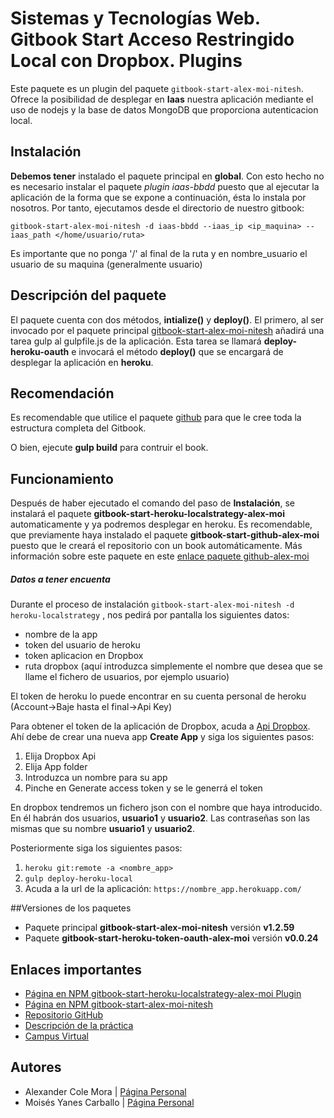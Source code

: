 
# Sistemas y Tecnologías Web. Gitbook Start Acceso Restringido Local con Dropbox. Plugins

Este paquete es un plugin del paquete ```gitbook-start-alex-moi-nitesh```.
Ofrece la posibilidad de desplegar en **Iaas** nuestra aplicación mediante el uso de nodejs y la base de datos MongoDB que proporciona autenticacion local.

## Instalación

**Debemos tener** instalado el paquete principal en **global**. Con esto hecho no es necesario instalar el paquete *plugin iaas-bbdd* puesto que al ejecutar la aplicación de la forma que se expone a continuación, ésta lo instala por nosotros.
Por tanto, ejecutamos desde el directorio de nuestro gitbook:
```shell
gitbook-start-alex-moi-nitesh -d iaas-bbdd --iaas_ip <ip_maquina> --iaas_path </home/usuario/ruta>
```

Es importante que no ponga '/' al final de la ruta y en nombre_usuario el usuario de su maquina (generalmente usuario)

## Descripción del paquete

El paquete cuenta con dos métodos, **intialize()** y **deploy()**. El primero, al ser invocado por el paquete principal [gitbook-start-alex-moi-nitesh](https://www.npmjs.com/package/gitbook-start-alex-moi-nitesh) añadirá una tarea gulp al gulpfile.js de la aplicación. Esta tarea se llamará **deploy-heroku-oauth** e invocará el método **deploy()** que se encargará de desplegar la aplicación en **heroku**.

## Recomendación

Es recomendable que utilice el paquete [github](https://www.npmjs.com/package/gitbook-start-github-alex-moi) para que le cree toda la estructura completa del Gitbook.

O bien, ejecute **gulp build** para contruir el book.

## Funcionamiento
Después de haber ejecutado el comando del paso de **Instalación**, se instalará el paquete **gitbook-start-heroku-localstrategy-alex-moi** automaticamente y ya podremos desplegar en heroku.
Es recomendable, que previamente haya instalado el paquete **gitbook-start-github-alex-moi** puesto que le creará el repositorio con un book automáticamente. Más información sobre este paquete en este 
[enlace paquete github-alex-moi](https://www.npmjs.com/package/gitbook-start-github-alex-moi)

##### Datos a tener encuenta
Durante el proceso de instalación `gitbook-start-alex-moi-nitesh -d heroku-localstrategy` , nos pedirá por pantalla los siguientes datos:
* nombre de la app
* token del usuario de heroku
* token aplicacion en Dropbox
* ruta dropbox (aquí introduzca simplemente el nombre que desea que se llame el fichero de usuarios, por ejemplo usuario)

El token de heroku lo puede encontrar en su cuenta personal de heroku (Account->Baje hasta el final->Api Key)

Para obtener el token de la aplicación de Dropbox, acuda a [Api Dropbox](https://www.dropbox.com/developers/apps). Ahí debe de crear una nueva app **Create App** y siga los siguientes pasos:
1. Elija Dropbox Api
2. Elija App folder
3. Introduzca un nombre para su app
4. Pinche en Generate access token y se le generrá el token 

En dropbox tendremos un fichero json con el nombre que haya introducido. En él habrán dos usuarios, **usuario1** y **usuario2**. Las contraseñas son las mismas que su nombre **usuario1** y **usuario2**.

Posteriormente siga los siguientes pasos:
	
1. `heroku git:remote -a <nombre_app>`
2. `gulp deploy-heroku-local`
3. Acuda a la url de la aplicación: `https://nombre_app.herokuapp.com/`


##Versiones de los paquetes
* Paquete principal **gitbook-start-alex-moi-nitesh** versión **v1.2.59**
* Paquete **gitbook-start-heroku-token-oauth-alex-moi** versión **v0.0.24**

## Enlaces importantes

*  [Página en NPM gitbook-start-heroku-localstrategy-alex-moi Plugin](https://www.npmjs.com/package/gitbook-start-heroku-localstrategy-alex-moi)
*  [Página en NPM gitbook-start-alex-moi-nitesh](https://www.npmjs.com/package/gitbook-start-alex-moi-nitesh)
*  [Repositorio GitHub](https://github.com/ULL-ESIT-SYTW-1617/passport-y-localstrategy-alex-moi.git)
*  [Descripción de la práctica](https://casianorodriguezleon.gitbooks.io/ull-esit-1617/content/practicas/practicapassportlocal.html)
*  [Campus Virtual](https://campusvirtual.ull.es/1617/course/view.php?id=1175)

## Autores

* Alexander Cole Mora | [Página Personal](http://alu0100767421.github.io/)
* Moisés Yanes Carballo | [Página Personal](http://alu0100782851.github.io/)